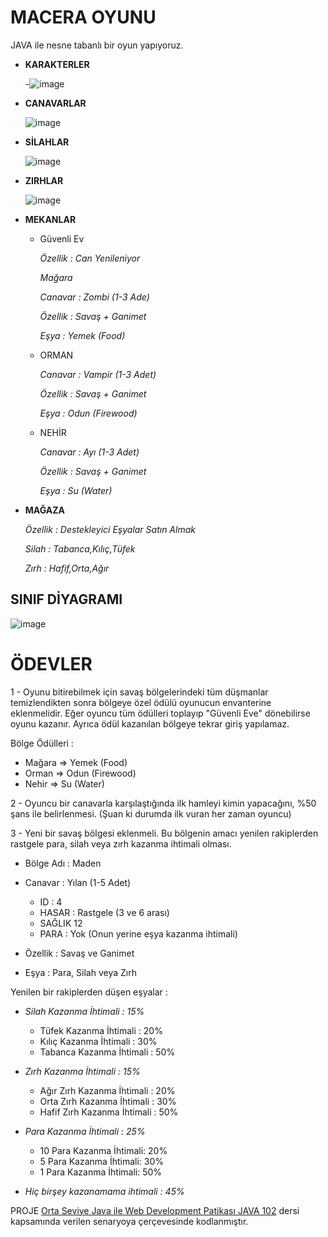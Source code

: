 # MACERA OYUNU
JAVA ile nesne tabanlı bir oyun yapıyoruz.

  - **KARAKTERLER** 



    -![image](https://user-images.githubusercontent.com/39422788/221043593-bd47194a-2451-49a5-af1f-891d9195c3f0.png)


  - **CANAVARLAR**



    ![image](https://user-images.githubusercontent.com/39422788/221043957-284d7b35-9e49-4ac0-b669-75271514b584.png)




  - **SİLAHLAR**


	![image](https://user-images.githubusercontent.com/39422788/221044216-aa6f176a-390f-453e-9921-d0e90301bcda.png)



  - **ZIRHLAR**


	![image](https://user-images.githubusercontent.com/39422788/221044309-6430669b-fd31-4e6a-b4fa-adf376aeb52d.png)



  - **MEKANLAR**
    - Güvenli Ev
    
       *Özellik : Can Yenileniyor*
      
       *Mağara*
       
       *Canavar : Zombi (1-3 Ade)*
       
       *Özellik : Savaş + Ganimet*
       
       *Eşya : Yemek (Food)*
       
    - ORMAN
    
       *Canavar : Vampir (1-3 Adet)*
       
       *Özellik : Savaş + Ganimet*
       
       *Eşya : Odun (Firewood)*

    - NEHİR
    
       *Canavar : Ayı (1-3 Adet)*
       
       *Özellik : Savaş + Ganimet*
       
       *Eşya : Su (Water)*
    
  - **MAĞAZA**  
     
       *Özellik : Destekleyici Eşyalar Satın Almak*
       
       *Silah : Tabanca,Kılıç,Tüfek*
       
       *Zırh : Hafif,Orta,Ağır*
    
  
 
   ## SINIF DİYAGRAMI
  ![image](https://user-images.githubusercontent.com/39422788/221045991-cce85884-baa9-4840-bda6-bc3c59af54db.png)
  
  
  # ÖDEVLER
  
  1 - Oyunu bitirebilmek için savaş bölgelerindeki tüm düşmanlar temizlendikten sonra bölgeye özel ödülü oyunucun envanterine eklenmelidir. Eğer oyuncu tüm ödülleri toplayıp "Güvenli Eve" dönebilirse oyunu kazanır. Ayrıca ödül kazanılan bölgeye tekrar giriş yapılamaz.
  
  Bölge Ödülleri :
  
   - Mağara => Yemek (Food)
   - Orman => Odun (Firewood)
   - Nehir => Su (Water)
  
  2 - Oyuncu bir canavarla karşılaştığında ilk hamleyi kimin yapacağını, %50 şans ile belirlenmesi. (Şuan ki durumda ilk vuran her zaman oyuncu)
  
  3 - Yeni bir savaş bölgesi eklenmeli. Bu bölgenin amacı yenilen rakiplerden rastgele para, silah veya zırh kazanma ihtimali olması.

 - Bölge Adı : Maden
 - Canavar : Yılan (1-5 Adet)
   - ID : 4
   - HASAR : Rastgele (3 ve 6 arası)
   - SAĞLIK 12
   - PARA : Yok (Onun yerine eşya kazanma ihtimali)
    
  - Özellik : Savaş ve Ganimet
  - Eşya : Para, Silah veya Zırh
  
  Yenilen bir rakiplerden düşen eşyalar :
  
  - *Silah Kazanma İhtimali : 15%*
    - Tüfek Kazanma İhtimali : 20%
    - Kılıç Kazanma İhtimali : 30%
    - Tabanca Kazanma İhtimali : 50%
    
  - *Zırh Kazanma İhtimali : 15%*
    - Ağır Zırh Kazanma İhtimali : 20%
    - Orta Zırh Kazanma İhtimali : 30%
    - Hafif Zırh Kazanma İhtimali : 50%	
    
  - *Para Kazanma İhtimali : 25%*
    - 10 Para Kazanma İhtimali: 20%
    - 5 Para Kazanma İhtimali: 30%
    - 1 Para Kazanma İhtimali: 50%
    
  - *Hiç birşey kazanamama ihtimali : 45%*

 PROJE [Orta Seviye Java ile Web Development Patikası JAVA 102](https://app.patika.dev/sefad) dersi kapsamında verilen senaryoya çerçevesinde kodlanmıştır.
